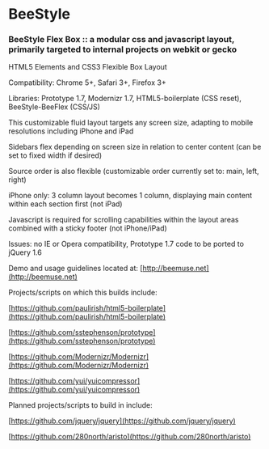 BeeStyle
=========

### BeeStyle Flex Box :: a modular css and javascript layout, primarily targeted to internal projects on webkit or gecko

HTML5 Elements and CSS3 Flexible Box Layout

Compatibility: Chrome 5+, Safari 3+, Firefox 3+

Libraries: Prototype 1.7, Modernizr 1.7, HTML5-boilerplate (CSS reset), BeeStyle-BeeFlex (CSS/JS)

This customizable fluid layout targets any screen size, adapting to mobile resolutions including iPhone and iPad

Sidebars flex depending on screen size in relation to center content (can be set to fixed width if desired)

Source order is also flexible (customizable order currently set to: main, left, right)

iPhone only: 3 column layout becomes 1 column, displaying main content within each section first (not iPad)

Javascript is required for scrolling capabilities within the layout areas combined with a sticky footer (not iPhone/iPad)

Issues: no IE or Opera compatibility, Prototype 1.7 code to be ported to jQuery 1.6

Demo and usage guidelines located at: [http://beemuse.net](http://beemuse.net)

Projects/scripts on which this builds include:

[https://github.com/paulirish/html5-boilerplate](https://github.com/paulirish/html5-boilerplate)

[https://github.com/sstephenson/prototype](https://github.com/sstephenson/prototype)

[https://github.com/Modernizr/Modernizr](https://github.com/Modernizr/Modernizr)

[https://github.com/yui/yuicompressor](https://github.com/yui/yuicompressor)

Planned projects/scripts to build in include:

[https://github.com/jquery/jquery](https://github.com/jquery/jquery)

[https://github.com/280north/aristo](https://github.com/280north/aristo)
